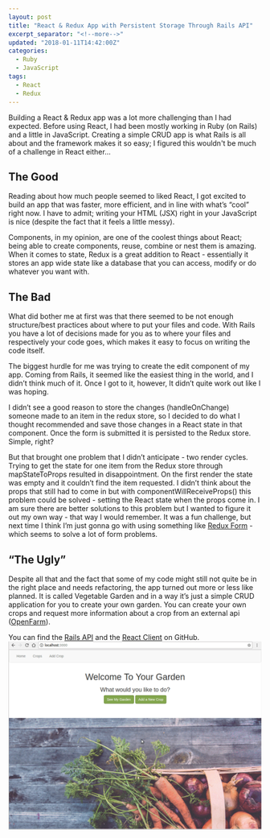 ```yaml
---
layout: post
title: "React & Redux App with Persistent Storage Through Rails API"
excerpt_separator: "<!--more-->"
updated: "2018-01-11T14:42:00Z"
categories:
  - Ruby
  - JavaScript
tags:
  - React
  - Redux
---
```


Building a React & Redux app was a lot more challenging than I had expected. Before using React, I had been mostly working in Ruby (on Rails) and a little in JavaScript. Creating a simple CRUD app is what Rails is all about and the framework makes it so easy; I figured this wouldn't be much of a challenge in React either...

<!--more-->

## The Good

Reading about how much people seemed to liked React, I got excited to build an app that was faster, more efficient, and in line with what’s “cool” right now. I have to admit; writing your HTML (JSX) right in your JavaScript is nice (despite the fact that it feels a little messy).

Components, in my opinion, are one of the coolest things about React; being able to create components, reuse, combine or nest them is amazing. When it comes to state, Redux is a great addition to React - essentially it stores an app wide state like a database that you can access, modify or do whatever you want with.

## The Bad

What did bother me at first was that there seemed to be not enough structure/best practices about where to put your files and code. With Rails you have a lot of decisions made for you as to where your files and respectively your code goes, which makes it easy to focus on writing the code itself. 

The biggest hurdle for me was trying to create the edit component of my app. Coming from Rails, it seemed like the easiest thing in the world, and I didn’t think much of it. Once I got to it, however, It didn’t quite work out like I was hoping. 

I didn’t see a good reason to store the changes (handleOnChange) someone made to an item in the redux store, so I decided to do what I thought recommended and save those changes in a React state in that component. Once the form is submitted it is persisted to the Redux store. Simple, right?

But that brought one problem that I didn’t anticipate - two render cycles. Trying to get the state for one item from the Redux store through mapStateToProps resulted in disappointment. On the first render the state was empty and it couldn’t find the item requested. I didn’t think about the props that still had to come in but with componentWillReceiveProps() this problem could be solved - setting the React state when the props come in. I am sure there are better solutions to this problem but I wanted to figure it out my own way - that way I would remember. It was a fun challenge, but next time I think I’m just gonna go with using something like [Redux Form](https://redux-form.com/7.2.0/) - which seems to solve a lot of form problems.

## “The Ugly”

Despite all that and the fact that some of my code might still not quite be in the right place and needs refactoring, the app turned out more or less like planned. It is called Vegetable Garden and in a way it’s just a simple CRUD application for you to create your own garden. You can create your own crops and request more information about a crop from an external api ([OpenFarm](https://openfarm.cc/)).

You can find the [Rails API](https://github.com/amelieoller/vegetable-garden-api) and the [React Client](https://github.com/amelieoller/vegetable-garden-client) on GitHub.
<img class="gifplayer" src="../assets/images/vegetable-garden-walkthrough.png">
